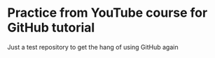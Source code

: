 # Practice from YouTube course for GitHub tutorial

Just a test repository to get the hang of using GitHub again
